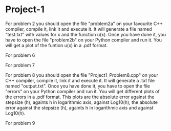 # Project-1
For problem 2 you should open the file "problem2a" on your favourite C++ compiler, compile it, link it and execute it. It will generate a file named "test.txt" with values for x and the function u(x). Once you have done it, you have to open the file "problem2b" on your Python compiler and run it. You will get a plot of the funtion u(x) in a .pdf format.

For problem 6

For problem 7

For problem 8 you should open the file "Project1_Problem8.cpp" on your C++ compiler, compile it, link it and execute it. It will generate a .txt file named "output.txt". Once you have done it, you have to open the file "errors" on your Python compiler and run it. You will get different plots of the errors in a .pdf format. This plots are the absolute error against the stepsize (h), againts h in logarithmic axis, against Log10(h), the absolute error against the stepsize (h), againts h in logarithmic axis and against Log10(h).

For problem 9
